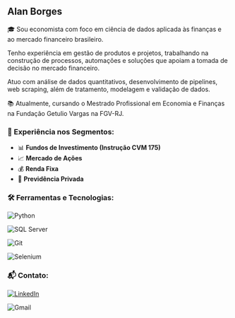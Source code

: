 ## Alan Borges

🎓 Sou economista com foco em ciência de dados aplicada às finanças e ao mercado financeiro brasileiro.

Tenho experiência em gestão de produtos e projetos, trabalhando na construção de processos, automações e soluções que apoiam a tomada de decisão no mercado financeiro.

Atuo com análise de dados quantitativos, desenvolvimento de pipelines, web scraping, além de tratamento, modelagem e validação de dados.

📚 Atualmente, cursando o Mestrado Profissional em Economia e Finanças na Fundação Getulio Vargas na FGV-RJ.

### 🏦 Experiência nos Segmentos:

- 📊 **Fundos de Investimento (Instrução CVM 175)**
- 📈 **Mercado de Ações**
- 💰 **Renda Fixa**
- 🏦 **Previdência Privada**

### 🛠️ Ferramentas e Tecnologias:

![Python](https://img.shields.io/badge/-Python-3776AB?logo=python&logoColor=white)

![SQL Server](https://img.shields.io/badge/-SQL%20Server-CC2927?logo=microsoftsqlserver&logoColor=white)

![Git](https://img.shields.io/badge/-Git-F05032?logo=git&logoColor=white)

![Selenium](https://img.shields.io/badge/-Selenium-43B02A?logo=selenium&logoColor=white)

### 📬 Contato:

[![LinkedIn](https://img.shields.io/badge/-LinkedIn-0A66C2?logo=linkedin&logoColor=white)](https://www.linkedin.com/in/coutoalanborges)

![Gmail](https://img.shields.io/badge/-couto.alanborges@gmail.com-D14836?logo=gmail&logoColor=white)
